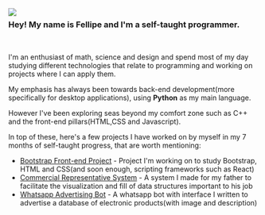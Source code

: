 <img align="left" src="https://user-images.githubusercontent.com/110192027/191017416-15907fc3-0310-4143-9138-1f724cca308e.png">

### Hey! My name is Fellipe and I'm a self-taught programmer.
<br>


I'm an enthusiast of math, science and design and spend most of my day studying different technologies that relate to programming and working on projects where I can apply them.

My emphasis has always been towards back-end development(more specifically for desktop applications), using **Python** as my main language.

However I've been exploring seas beyond my comfort zone such as C++ and the front-end pillars(HTML,CSS and Javascript).

In top of these, here's a few projects I have worked on by myself in my 7 months of self-taught progress, that are worth mentioning:

- [Bootstrap Front-end Project](https://luizfellips.github.io/mandala-website-bootstrap/) - Project I'm working on to study Bootstrap, HTML and CSS(and soon enough, scripting frameworks such as React)
- [Commercial Representative System](https://github.com/luizfellips/Commercial-Representation-System) - A system I made for my father to facilitate the visualization and fill of data structures important to his job
- [Whatsapp Advertising Bot](https://github.com/luizfellips/Whatsapp-Bot) - A whatsapp bot with interface I written to advertise a database of electronic products(with image and description)

